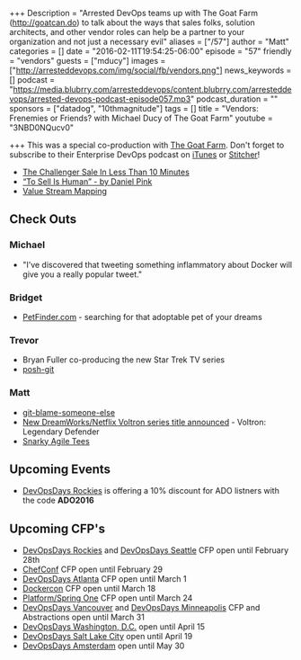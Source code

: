 +++
Description = "Arrested DevOps teams up with The Goat Farm (http://goatcan.do) to talk about the ways that sales folks, solution architects, and other vendor roles can help be a partner to your organization and not just a necessary evil"
aliases = ["/57"]
author = "Matt"
categories = []
date = "2016-02-11T19:54:25-06:00"
episode = "57"
friendly = "vendors"
guests = ["mducy"]
images = ["http://arresteddevops.com/img/social/fb/vendors.png"]
news_keywords = []
podcast = "https://media.blubrry.com/arresteddevops/content.blubrry.com/arresteddevops/arrested-devops-podcast-episode057.mp3"
podcast_duration = ""
sponsors = ["datadog", "10thmagnitude"]
tags = []
title = "Vendors: Frenemies or Friends? with Michael Ducy of The Goat Farm"
youtube = "3NBD0NQucv0"

+++
This was a special co-production with [The Goat Farm](http:///goatcan.com). Don't forget to subscribe to their Enterprise DevOps podcast on [iTunes](https://itunes.apple.com/us/podcast/the-goat-farm/id963113606) or [Stitcher](http://www.stitcher.com/podcast/the-goat-farm/the-goat-farm?refid=stpr)!

* [The Challenger Sale In Less Than 10 Minutes](http://www.heinzmarketing.com/2013/01/the-challenger-sale-in-less-than-10-minutes/)
* [“To Sell Is Human” - by Daniel Pink](http://www.amazon.com/To-Sell-Is-Human-Surprising/dp/1594631905)
* [Value Stream Mapping](https://en.wikipedia.org/wiki/Value_stream_mapping)

## Check Outs

### Michael
* "I’ve discovered that tweeting something inflammatory about Docker will give you a really popular tweet."

### Bridget
* [PetFinder.com](https://www.petfinder.com/) - searching for that adoptable pet of your dreams

### Trevor
* Bryan Fuller co-producing the new Star Trek TV series
* [posh-git](https://github.com/dahlbyk/posh-git)

### Matt
* [git-blame-someone-else](https://github.com/jayphelps/git-blame-someone-else)
* [New DreamWorks/Netflix Voltron series title announced](http://www.comingsoon.net/tv/news/654945-logo-and-title-revealed-for-netflix-voltron-series) - Voltron: Legendary Defender
* [Snarky Agile Tees](http://snarkyagiletees.spreadshirt.com/)

## Upcoming Events
* [DevOpsDays Rockies](http://www.devopsdays.org/events/2016-denver/) is offering a 10% discount for ADO listners with the code **ADO2016**

## Upcoming CFP's
* [DevOpsDays Rockies](http://www.devopsdays.org/events/2016-denver/) and [DevOpsDays Seattle](http://www.devopsdays.org/events/2016-seattle/) CFP open until February 28th
* [ChefConf](chefconf.chef.io) CFP open until February 29
* [DevOpsDays Atlanta](http://www.devopsdays.org/events/2016-atlanta/) CFP open until March 1
* [Dockercon](2016.dockercon.com) CFP open until March 18
* [Platform/Spring One](http://platformspringone.io/) CFP open until March 24
* [DevOpsDays Vancouver](http://www.devopsdays.org/events/2016-vancouver/) and [DevOpsDays Minneapolis](http://www.devopsdays.org/events/2016-minneapolis/) CFP and Abstractions open until March 31
* [DevOpsDays Washington, D.C.](http://www.devopsdays.org/events/2016-washington-dc/) open until April 15
* [DevOpsDays Salt Lake City](http://www.devopsdays.org/events/2016-saltlakecity/) open until April 19
* [DevOpsDays Amsterdam](http://www.devopsdays.org/events/2016-amsterdam/) open until May 30
